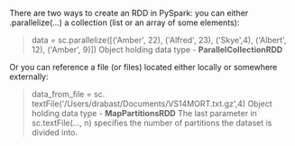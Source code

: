 There are two ways to create an RDD in PySpark: you can either .parallelize(...) a collection (list or an array of some elements):
>    data = sc.parallelize([('Amber', 22), ('Alfred', 23), ('Skye',4), ('Albert', 12), ('Amber', 9)])
Object holding data type - **ParallelCollectionRDD**

Or you can reference a file (or files) located either locally or somewhere externally:
>    data_from_file = sc. textFile('/Users/drabast/Documents/VS14MORT.txt.gz',4)
Object holding data type - **MapPartitionsRDD**
The last parameter in sc.textFile(..., n) specifies the number of partitions the dataset is divided into.
